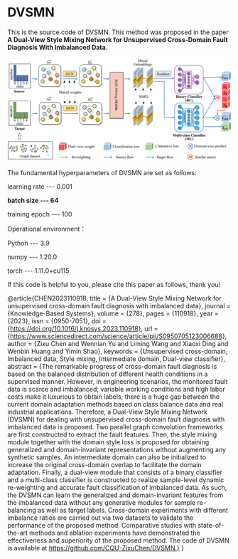 # DVSMN
This is the source code of DVSMN. This method was proposed in the paper **A Dual-View Style Mixing Network for Unsupervised Cross-Domain Fault Diagnosis With Imbalanced Data**.

![image](https://github.com/CQU-ZixuChen/DVSMN/blob/master/Framework.png)

The fundamental hyperparameters of DVSMN are set as follows:

  learning rate  ---  0.001
  
  **batch size     ---  64**
  
  training epoch ---  100

Operational environment：

  Python --- 3.9
  
  numpy  --- 1.20.0
  
  torch  --- 1.11.0+cu115
  
If this code is helpful to you, please cite this paper as follows, thank you!

@article{CHEN2023110918,
title = {A Dual-View Style Mixing Network for unsupervised cross-domain fault diagnosis with imbalanced data},
journal = {Knowledge-Based Systems},
volume = {278},
pages = {110918},
year = {2023},
issn = {0950-7051},
doi = {https://doi.org/10.1016/j.knosys.2023.110918},
url = {https://www.sciencedirect.com/science/article/pii/S0950705123006688},
author = {Zixu Chen and Wennian Yu and Liming Wang and Xiaoxi Ding and Wenbin Huang and Yimin Shao},
keywords = {Unsupervised cross-domain, Imbalanced data, Style mixing, Intermediate domain, Dual-view classifier},
abstract = {The remarkable progress of cross-domain fault diagnosis is based on the balanced distribution of different health conditions in a supervised manner. However, in engineering scenarios, the monitored fault data is scarce and imbalanced; variable working conditions and high labor costs make it luxurious to obtain labels; there is a huge gap between the current domain adaptation methods based on class balance data and real industrial applications. Therefore, a Dual-View Style Mixing Network (DVSMN) for dealing with unsupervised cross-domain fault diagnosis with imbalanced data is proposed. Two parallel graph convolution frameworks are first constructed to extract the fault features. Then, the style mixing module together with the domain style loss is proposed for obtaining generalized and domain-invariant representations without augmenting any synthetic samples. An intermediate domain can also be initialized to increase the original cross-domain overlap to facilitate the domain adaptation. Finally, a dual-view module that consists of a binary classifier and a multi-class classifier is constructed to realize sample-level dynamic re-weighting and accurate fault classification of imbalanced data. As such, the DVSMN can learn the generalized and domain-invariant features from the imbalanced data without any generative modules for sample re-balancing as well as target labels. Cross-domain experiments with different imbalance ratios are carried out via two datasets to validate the performance of the proposed method. Comparative studies with state-of-the-art methods and ablation experiments have demonstrated the effectiveness and superiority of the proposed method. The code of DVSMN is available at https://github.com/CQU-ZixuChen/DVSMN.}
}
